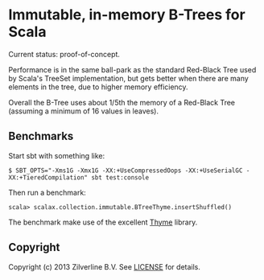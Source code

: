 Immutable, in-memory B-Trees for Scala
======================================

Current status: proof-of-concept.

Performance is in the same ball-park as the standard Red-Black Tree
used by Scala's TreeSet implementation, but gets better when there are
many elements in the tree, due to higher memory efficiency.

Overall the B-Tree uses about 1/5th the memory of a Red-Black Tree
(assuming a minimum of 16 values in leaves).


Benchmarks
----------

Start sbt with something like:

```
$ SBT_OPTS="-Xms1G -Xmx1G -XX:+UseCompressedOops -XX:+UseSerialGC -XX:+TieredCompilation" sbt test:console
```

Then run a benchmark:

```
scala> scalax.collection.immutable.BTreeThyme.insertShuffled()
```

The benchmark make use of the excellent [Thyme](https://github.com/Ichoran/thyme) library.


Copyright
---------

Copyright (c) 2013 Zilverline B.V.  See
[LICENSE](https://github.com/zilverline/scala-btree/blob/master/LICENSE.md)
for details.
